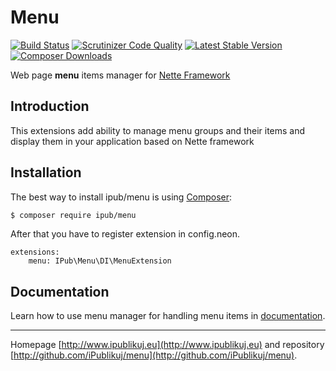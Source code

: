 # Menu

[![Build Status](https://img.shields.io/travis/iPublikuj/menu.svg?style=flat-square)](https://travis-ci.org/iPublikuj/menu)
[![Scrutinizer Code Quality](https://img.shields.io/scrutinizer/g/iPublikuj/menu.svg?style=flat-square)](https://scrutinizer-ci.com/g/iPublikuj/menu/?branch=master)
[![Latest Stable Version](https://img.shields.io/packagist/v/ipub/menu.svg?style=flat-square)](https://packagist.org/packages/ipub/menu)
[![Composer Downloads](https://img.shields.io/packagist/dt/ipub/menu.svg?style=flat-square)](https://packagist.org/packages/ipub/menu)

Web page **menu** items manager for [Nette Framework](http://nette.org/)

## Introduction

This extensions add ability to manage menu groups and their items and display them in your application based on Nette framework

## Installation

The best way to install ipub/menu is using [Composer](http://getcomposer.org/):

```sh
$ composer require ipub/menu
```

After that you have to register extension in config.neon.

```neon
extensions:
	menu: IPub\Menu\DI\MenuExtension
```

## Documentation

Learn how to use menu manager for handling menu items in [documentation](https://github.com/iPublikuj/menu/blob/master/docs/en/index.md).

***
Homepage [http://www.ipublikuj.eu](http://www.ipublikuj.eu) and repository [http://github.com/iPublikuj/menu](http://github.com/iPublikuj/menu).
